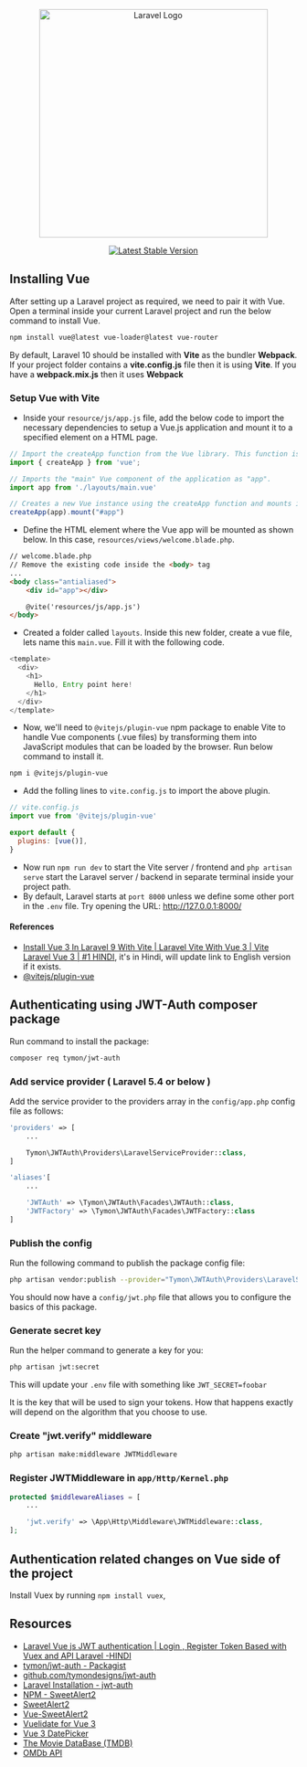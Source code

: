 <p align="center"><a href="https://laravel.com" target="_blank"><img src="https://raw.githubusercontent.com/laravel/art/master/logo-lockup/5%20SVG/2%20CMYK/1%20Full%20Color/laravel-logolockup-cmyk-red.svg" width="400" alt="Laravel Logo"></a></p>

<p align="center">
<a href="https://packagist.org/packages/laravel/framework"><img src="https://img.shields.io/packagist/v/laravel/framework" alt="Latest Stable Version"></a>
</p>

## Installing Vue

After setting up a Laravel project as required, we need to pair it with Vue. Open a terminal inside your current Laravel project and run the below command to install Vue.

```bash
npm install vue@latest vue-loader@latest vue-router
```

By default, Laravel 10 should be installed with **Vite** as the bundler **Webpack**. If your project folder contains a **vite.config.js** file then it is using **Vite**. If you have a **webpack.mix.js** then it uses **Webpack**

### Setup Vue with Vite

- Inside your `resource/js/app.js` file, add the below code to import the necessary dependencies to setup a Vue.js application and mount it to a specified element on a HTML page.

```javascript
// Import the createApp function from the Vue library. This function is used to create a new Vue instance.
import { createApp } from 'vue';

// Imports the "main" Vue component of the application as "app".
import app from './layouts/main.vue'

// Creates a new Vue instance using the createApp function and mounts it to the #app element which will be defined in welcome.blade.php
createApp(app).mount("#app")
```

- Define the HTML element where the Vue app will be mounted as shown below. In this case, `resources/views/welcome.blade.php`.

```html
// welcome.blade.php
// Remove the existing code inside the <body> tag
...
<body class="antialiased">
    <div id="app"></div>

    @vite('resources/js/app.js')
</body>
```

- Created a folder called `layouts`. Inside this new folder, create a vue file, lets name this `main.vue`. Fill it with the following code.

```javascript
<template>
  <div>
    <h1>
      Hello, Entry point here!
    </h1>
  </div>
</template>
```

- Now, we'll need to `@vitejs/plugin-vue` npm package to enable Vite to handle Vue components (.vue files) by transforming them into JavaScript modules that can be loaded by the browser. Run below command to install it.

```bash
npm i @vitejs/plugin-vue
```

- Add the folling lines to `vite.config.js` to import the above plugin.

```javascript
// vite.config.js
import vue from '@vitejs/plugin-vue'

export default {
  plugins: [vue()],
}
```

- Now run `npm run dev` to start the Vite server / frontend and `php artisan serve` start the Laravel server / backend in separate terminal inside your project path.
- By default, Laravel starts at `port 8000` unless we define some other port in the `.env` file. Try opening the URL: <http://127.0.0.1:8000/>

#### References

- [Install Vue 3 In Laravel 9 With Vite | Laravel Vite With Vue 3 | Vite Laravel Vue 3 | #1 HINDI](https://www.youtube.com/watch?v=8_ptB59jcWM&t=2s), it's in Hindi, will update link to English version if it exists.
- [@vitejs/plugin-vue](https://www.npmjs.com/package/@vitejs/plugin-vue)

## Authenticating using JWT-Auth composer package

Run command to install the package:

```bash
composer req tymon/jwt-auth
```

### Add service provider ( Laravel 5.4 or below )

Add the service provider to the providers array in the `config/app.php` config file as follows:

```php
'providers' => [
    ...

    Tymon\JWTAuth\Providers\LaravelServiceProvider::class,
]

'aliases'[
    ...

    'JWTAuth' => \Tymon\JWTAuth\Facades\JWTAuth::class,
    'JWTFactory' => \Tymon\JWTAuth\Facades\JWTFactory::class
]
```

### Publish the config

Run the following command to publish the package config file:

```bash
php artisan vendor:publish --provider="Tymon\JWTAuth\Providers\LaravelServiceProvider"
```

You should now have a `config/jwt.php` file that allows you to configure the basics of this package.

### Generate secret key

Run the helper command to generate a key for you:

```bash
php artisan jwt:secret
```

This will update your `.env` file with something like `JWT_SECRET=foobar`

It is the key that will be used to sign your tokens. How that happens exactly will depend on the algorithm that you choose to use.


### Create "jwt.verify" middleware

```bash
php artisan make:middleware JWTMiddleware
```

### Register JWTMiddleware in `app/Http/Kernel.php`

```php
protected $middlewareAliases = [
    ...

    'jwt.verify' => \App\Http\Middleware\JWTMiddleware::class,
];
```

## Authentication related changes on Vue side of the project

Install Vuex by running `npm install vuex`,

## Resources

- [Laravel Vue js JWT authentication | Login , Register Token Based with Vuex and API Laravel -HINDI](https://www.youtube.com/watch?v=qJ-cMlCqlmo)
- [tymon/jwt-auth - Packagist](https://packagist.org/packages/tymon/jwt-auth)
- [github.com/tymondesigns/jwt-auth](https://github.com/tymondesigns/jwt-auth)
- [Laravel Installation - jwt-auth](https://jwt-auth.readthedocs.io/en/develop/laravel-installation/)
- [NPM - SweetAlert2](https://www.npmjs.com/package/sweetalert2/v/6.6.1?activeTab=readme)
- [SweetAlert2](https://sweetalert2.github.io/)
- [Vue-SweetAlert2](https://github.com/avil13/vue-sweetalert2)
- [Vuelidate for Vue 3](https://vuelidate-next.netlify.app/#installation)
- [Vue 3 DatePicker](https://vue3datepicker.com/installation/)
- [The Movie DataBase (TMDB)](https://www.themoviedb.org/)
- [OMDb API](https://www.omdbapi.com/)
